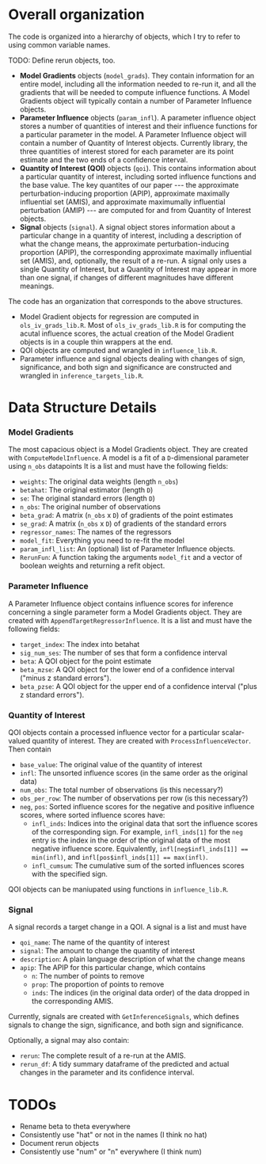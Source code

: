 
# Overall organization

The code is organized into a hierarchy of objects, which I try to refer
to using common variable names.

TODO: Define rerun objects, too.


- **Model Gradients** objects (`model_grads`).  They contain information for an
entire model, including all the information needed to re-run it, and all the
gradients that will be needed to compute influence functions.
A Model Gradients object will typically
contain a number of Parameter Influence objects.
- **Parameter Influence**  objects (`param_infl`).  A parameter influence object
stores a number of quantities of interest and their influence functions for
a particular parameter in the model.
A Parameter Influence object will contain a number of
Quantity of Interest objects.  Currently library, the three
quantities of interest stored for each parameter are its point estimate
and the two ends of a confidence interval.
- **Quantity of Interest (QOI)** objects (`qoi`).  This contains
information about a
particular quantity of interest, including sorted influence functions and
the base value.  The key quantites of our paper --- the approximate
perturbation-inducing proportion (APIP), approximate maximally influential
set (AMIS), and approximate maximumally influential perturbation (AMIP) ---
are computed for and from Quantity of Interest objects.
- **Signal** objects (`signal`).  A signal object stores information about a
particular change in a quantity of interest, including a description of
what the change means, the approximate
perturbation-inducing proportion (APIP), the corresponding approximate maximally
influential set (AMIS), and, optionally, the result of a re-run.  A signal
only uses a single Quantity of Interest, but a Quantity of Interest may
appear in more than one signal, if changes of different magnitudes have
different meanings.

The code has an organization that corresponds to the above structures.

- Model Gradient objects for regression are computed in `ols_iv_grads_lib.R`.
Most of `ols_iv_grads_lib.R` is for computing the acutal influence scores,
the actual creation of the Model Gradient objects is in a couple thin wrappers
at the end.
- QOI objects are computed and wrangled in `influence_lib.R`.
- Parameter influence and signal objects dealing with changes of sign,
significance, and both sign and significance are constructed and wrangled in
`inference_targets_lib.R`.

# Data Structure Details

### Model Gradients

The most capacious object is a Model Gradients object.  They are
created with `ComputeModelInfluence`.  A model is a fit
of a `D`-dimensional parameter using `n_obs` datapoints  It is a list and must
have the following fields:
- `weights`:    The original data weights (length `n_obs`)
- `betahat`:   The original estimator (length `D`)
- `se`:      The original standard errors (length `D`)
- `n_obs`:      The original number of observations
- `beta_grad`:  A matrix (`n_obs` x `D`) of gradients of the point estimates
- `se_grad`:    A matrix (`n_obs` x `D`) of gradients of the standard errors
- `regressor_names`:    The names of the regressors
- `model_fit`:          Everything you need to re-fit the model
- `param_infl_list`:  An (optional) list of Parameter Influence objects.
- `RerunFun`:  A function taking the arguments `model_fit` and a vector of
boolean weights and returning a refit object.

### Parameter Influence

A Parameter Influence object contains influence scores for inference concerning
a single parameter form a Model Gradients object.  They are
created with `AppendTargetRegressorInfluence`.
It is a list and must have the following fields:
- `target_index`:   The index into betahat
- `sig_num_ses`:    The number of ses that form a confidence interval
- `beta`:  A QOI object for the point estimate
- `beta_mzse`:  A QOI object for the lower end of a confidence
interval ("minus z standard errors").
- `beta_pzse`:  A QOI object for the upper end of a confidence
interval ("plus z standard errors").

### Quantity of Interest

QOI objects contain a processed influence vector for a particular scalar-valued
quantity of interest.
They are created with `ProcessInfluenceVector`.  Then contain
- `base_value`:     The original value of the quantity of interest
- `infl`: The unsorted influence scores (in the same order as the original data)
- `num_obs`:        The total number of observations (is this necessary?)
- `obs_per_row`:    The number of observations per row (is this necessary?)
- `neg`, `pos`:       Sorted influence scores for the negative and positive
influence scores, where sorted influence scores have:
  - `infl_inds`:      Indices into the original data that sort the influence
scores of the corresponding sign.  For example, `infl_inds[1]`
for the `neg` entry is the index in the order of the original
data of the most negative influence score.  Equivalently,
`infl[neg$infl_inds[1]] == min(infl)`, and
`infl[pos$infl_inds[1]] == max(infl)`.
  - `infl_cumsum`:    The cumulative sum of the sorted influences scores with
the specified sign.

QOI objects can be maniupated using functions in `influence_lib.R`.

### Signal

A signal records a target change in a QOI.  A signal is a list and must have
- `qoi_name`:         The name of the quantity of interest
- `signal`:         The amount to change the quantity of interest
- `description`:    A plain language description of what the change means
- `apip`:           The APIP for this particular change, which contains
    - `n`: The number of points to remove
    - `prop`: The proportion of points to remove
    - `inds`: The indices (in the original data order) of the data dropped in the corresponding AMIS.

Currently, signals are created with `GetInferenceSignals`, which defines signals
to change the sign, significance, and both sign and significance.

Optionally, a signal may also contain:
- `rerun`: The complete result of a re-run at the AMIS.
- `rerun_df`: A tidy summary dataframe of the predicted and actual changes
in the parameter and its confidence interval.


# TODOs

- Rename beta to theta everywhere
- Consistently use "hat" or not in the names (I think no hat)
- Document rerun objects
- Consistently use "num" or "n" everywhere (I think num)
